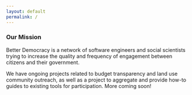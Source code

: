 ```yaml
---
layout: default
permalink: /
---
```


### Our Mission

Better Democracy is a network of software engineers and social scientists trying to increase the quality and frequency of engagement between citizens and their government.

We have ongoing projects related to budget transparency and land use community outreach, as well as a project to aggregate and provide how-to guides to existing tools for participation.
More coming soon!
